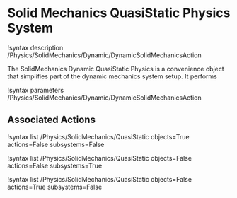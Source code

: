 # Solid Mechanics QuasiStatic Physics System

!syntax description /Physics/SolidMechanics/Dynamic/DynamicSolidMechanicsAction

The SolidMechanics Dynamic QuasiStatic Physics is a convenience object that
simplifies part of the dynamic mechanics system setup. It performs


!syntax parameters /Physics/SolidMechanics/Dynamic/DynamicSolidMechanicsAction

## Associated Actions

!syntax list /Physics/SolidMechanics/QuasiStatic objects=True actions=False subsystems=False

!syntax list /Physics/SolidMechanics/QuasiStatic objects=False actions=False subsystems=True

!syntax list /Physics/SolidMechanics/QuasiStatic objects=False actions=True subsystems=False
